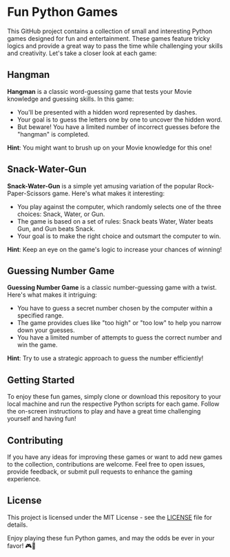 # Fun Python Games

This GitHub project contains a collection of small and interesting Python games designed for fun and entertainment. These games feature tricky logics and provide a great way to pass the time while challenging your skills and creativity. Let's take a closer look at each game:

## Hangman


**Hangman** is a classic word-guessing game that tests your Movie knowledge and guessing skills. In this game:

- You'll be presented with a hidden word represented by dashes.
- Your goal is to guess the letters one by one to uncover the hidden word.
- But beware! You have a limited number of incorrect guesses before the "hangman" is completed.

**Hint**: You might want to brush up on your Movie knowledge for this one!

## Snack-Water-Gun

**Snack-Water-Gun** is a simple yet amusing variation of the popular Rock-Paper-Scissors game. Here's what makes it interesting:

- You play against the computer, which randomly selects one of the three choices: Snack, Water, or Gun.
- The game is based on a set of rules: Snack beats Water, Water beats Gun, and Gun beats Snack.
- Your goal is to make the right choice and outsmart the computer to win.

**Hint**: Keep an eye on the game's logic to increase your chances of winning!

## Guessing Number Game

**Guessing Number Game** is a classic number-guessing game with a twist. Here's what makes it intriguing:

- You have to guess a secret number chosen by the computer within a specified range.
- The game provides clues like "too high" or "too low" to help you narrow down your guesses.
- You have a limited number of attempts to guess the correct number and win the game.

**Hint**: Try to use a strategic approach to guess the number efficiently!

## Getting Started

To enjoy these fun games, simply clone or download this repository to your local machine and run the respective Python scripts for each game. Follow the on-screen instructions to play and have a great time challenging yourself and having fun!

## Contributing

If you have any ideas for improving these games or want to add new games to the collection, contributions are welcome. Feel free to open issues, provide feedback, or submit pull requests to enhance the gaming experience.

## License

This project is licensed under the MIT License - see the [LICENSE](LICENSE) file for details.

Enjoy playing these fun Python games, and may the odds be ever in your favor! 🎮🚀
